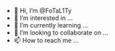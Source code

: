 - 👋 Hi, I’m @FoTaL1Ty
- 👀 I’m interested in ...
- 🌱 I’m currently learning ...
- 💞️ I’m looking to collaborate on ...
- 📫 How to reach me ...

<!---
FoTaL1Ty/FoTaL1Ty is a ✨ special ✨ repository because its `README.md` (this file) appears on your GitHub profile.
You can click the Preview link to take a look at your changes.
--->
